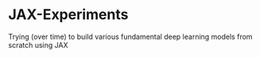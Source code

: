 # JAX-Experiments
Trying  (over time) to build various fundamental deep learning models from scratch using JAX
